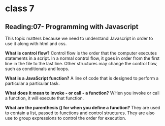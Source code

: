 # class 7

## Reading:07- Programming with Javascript

This topic matters because we need to understand Javascript in order to use it along with html and css.

**What is control flow?**
Control flow is the order that the computer executes statements in a script. In a normal control flow, it goes in order from the first line in the file to the last line. Other structures may change the control flow, such as conditionals and loops.

**What is a JavaScript function?**
A line of code that is designed to perform a particular a particular task.

**What does it mean to invoke - or call - a function?**
WHen you invoke or call a function, it will execute that function.

**What are the parenthesis () for when you define a function?**
They are used to contain a list, passed to functions and control structures. They are also use to group expressions to control the order for execution.
